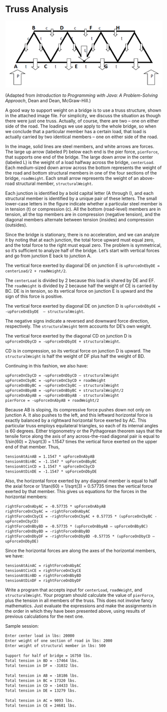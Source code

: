 # Truss Analysis

![truss](./truss.png)

(Adapted from *Introduction to Programming with Java: A Problem-Solving Approach*, Dean and Dean, McGraw-Hill.) 

A good way to support weight on a bridge is to use a truss structure, shown in the attached image file. For simplicity, we discuss the situation as though there were just one truss. Actually, of course, there are two – one on either side of the road. The loadings we use apply to the whole bridge, so when we conclude that a particular member has a certain load, that load is actually carried by two identical members – one on either side of the road.

In the image, solid lines are steel members, and white arrows are forces. The large up arrow (labeled P) below each end is the pier force, `pierForce`, that supports one end of the bridge. The large down arrow in the center (labeled L) is the weight of a load halfway across the bridge, `centerLoad`. Each medium-sized down arrow across the bottom represents the weight of the road and bottom structural members in one of the four sections of the bridge, `roadWeight`. Each small arrow represents the weight of an above-road structural member, `structuralWeight`.

Each junction is identified by a bold capital letter (A through I), and each structural member is identified by a unique pair of these letters. The small lower-case letters in the figure indicate whether a particular steel member is in tension (t) or compression (c). All the bottom (road-level) members are in tension, all the top members are in compression (negative tension), and the diagonal members alternate between tension (insides) and compression (outsides). 

Since the bridge is stationary, there is no acceleration, and we can analyze it by noting that at each junction, the total force upward must equal zero, and the total force to the right must equal zero. The problem is symmetrical, so it’s sufficient to analyze half of the bridge. Let’s start with vertical forces and go from junction E back to junction A. 

The vertical force exerted by diagonal DE on junction E is `upForceOnEbyDE = centerLoad/2 + roadWeight/2`.

The `centerLoad` is divided by 2 because this load is shared by DE and EF. The `roadWeight` is divided by 2 because half the weight of CE is carried by BC. DE is in tension, so its vertical force on junction E is upward and the sign of this force is positive.

The vertical force exerted by diagonal DE on junction D is `upForceOnDbyDE = -upForceOnEbyDE  – structuralWeight`.

The negative signs indicate a reversed and downward force direction, respectively. The `structuralWeight` term accounts for DE’s own weight.

The vertical force exerted by the diagonal CD on junction D is `upForceOnDbyCD = -upForceOnDbyDE + structuralWeight`.

CD is in compression, so its vertical force on junction D is upward. The `structuralWeight` is half the weight of DF plus half the weight of BD.  

Continuing in this fashion, we also have:
```
upForceOnCbyCD = -upForceOnDbyCD – structuralWeight
upForceOnCbyBC = -upForceOnCbyCD + roadWeight
upForceOnBbyBC = -upForceOnCbyBC – structuralWeight
upForceOnBbyAB = -upForceOnBbyBC + structuralWeight/2
upForceOnAbyAB = -upForceOnBbyAB - structuralWeight
pierForce = -upForceOnAbyAB + roadWeight/2
```
Because AB is sloping, its compressive force pushes down not only on junction A. It also pushes to the left, and this leftward horizontal force is exactly balanced by a rightward horizontal force exerted by AC. This particular truss employs equilateral triangles, so each of its internal angles is 60 degrees. Either trigonometry or the Pythagorean theorem says that the tensile force along the axis of any across-the-road diagonal pair is equal to 1/sin(60) = 2/sqrt(3) = 1.1547 times the vertical force exerted on the upper end of that member. Thus,
```
tensionAtAinAB = 1.1547 * upForceOnAbyAB
tensionAtBinBC = -1.1547 * upForceOnBbyBC
tensionAtCinCD = 1.1547 * upForceOnCbyCD
tensionAtDinDE = -1.1547 * upForceOnDbyDE
```
Also, the horizontal force exerted by any diagonal member is equal to half the axial force or 1/tan(60) = 1/sqrt(3) = 0.57735 times the vertical force exerted by that member. This gives us equations for the forces in the horizontal members:
```
rightForceOnAbyAC = -0.57735 * upForceOnAbyAB
rightForceOnCbyAC = -rightForceOnAbyAC
rightForceOnCbyCE = -rightForceOnCbyAC + 0.57735 * (upForceOnCbyBC - upForceOnCbyCD)
rightForceOnBbyBD = -0.57735 * (upForceOnBbyAB – upForceOnBbyBC)
rightForceOnDbyBD = -rightForceOnBbyBD
rightForceOnDbyDF = -rightForceOnDbyBD -0.57735 * (upForceOnDbyCD – upForceOnDbyDE)
```
Since the horizontal forces are along the axes of the horizontal members, we have:
```
tensionAtAinAC = rightForceOnAbyAC
tensionAtCinCE = rightForceOnCbyCE
tensionAtBinBD = rightForceOnBbyBD
tensionAtDinDF = rightForceOnDbyDF	
```

Write a program that accepts input for `centerLoad`, `roadWeight`, and `structuralWeight`. Your program should calculate the value of `pierForce`, plus the tension in all members of the truss. This does not involve fancy mathematics. Just evaluate the expressions and make the assignments in the order in which they have been presented above, using results of previous calculations for the next one. 

Sample session:

```
Enter center load in lbs: 20000
Enter weight of one section of road in lbs: 2000
Enter weight of structural member in lbs: 500

Support for half of bridge = 16750 lbs.
Total tension in BD = -17464 lbs.
Total tension in DF = -31032 lbs.

Total tension in AB = -18186 lbs.
Total tension in BC = 17320 lbs.
Total tension in CD = -14433 lbs.
Total tension in DE = 13279 lbs.

Total tension in AC = 9093 lbs.
Total tension in CE = 24681 lbs.
```
